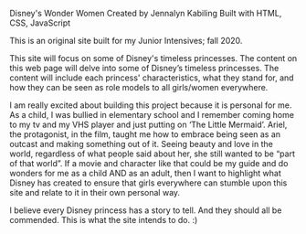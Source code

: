 Disney's Wonder Women 
Created by Jennalyn Kabiling 
Built with HTML, CSS, JavaScript

This is an original site built for my Junior Intensives; fall 2020.

This site will focus on some of Disney's timeless princesses. The content on this web page will delve into some of Disney’s timeless princesses. The content will include each princess' characteristics, what they stand for, and how they can be seen as role models to all girls/women everywhere.

I am really excited about building this project because it is personal for me. As a child, I was bullied in elementary school and I remember coming home to my tv and my VHS player and just putting on ‘The Little Mermaid’. Ariel, the protagonist, in the film, taught me how to embrace being seen as an outcast and making something out of it. Seeing beauty and love in the world, regardless of what people said about her, she still wanted to be “part of that world”. If a movie and character like that could be my guide and do wonders for me as a child AND as an adult, then I want to highlight what Disney has created to ensure that girls everywhere can stumble upon this site and relate to it in their own personal way. 

I believe every Disney princess has a story to tell. And they should all be commended. This is what the site intends to do. :)
